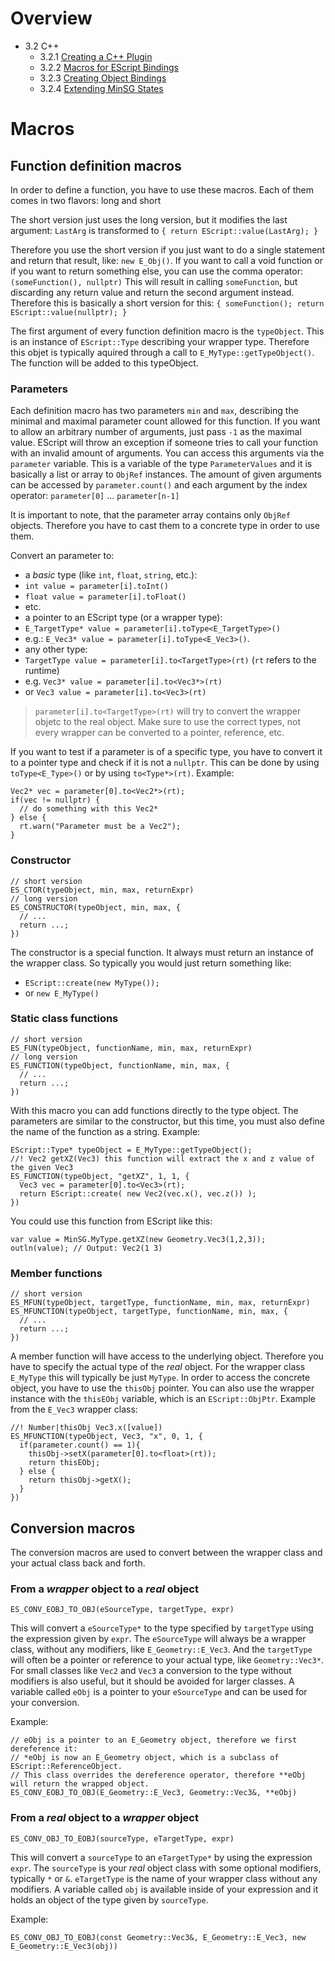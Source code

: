 <!------------------------------------------------------------------------------------------------
This work is licensed under the Creative Commons Attribution-ShareAlike 4.0 International License.
 To view a copy of this license, visit http://creativecommons.org/licenses/by-sa/4.0/.
 Author: Henrik Heine (hheine@mail.uni-paderborn.de)
 PADrend Version 1.0.0
------------------------------------------------------------------------------------------------->
<!---BEGINN_INDEXSECTION--->
<!---Automaticly generated section. Do not edit!!!--->
# Overview
* 3.2 C++
    * 3.2.1 [Creating a C++ Plugin](../../3_Development_Guide/2_C++/1_Creating_a_C++_Plugin/Creating_a_C++_Plugin.html)
    * 3.2.2 [Macros for EScript Bindings](../../3_Development_Guide/2_C++/2_Macros_for_EScript_Bindings.html)
    * 3.2.3 [Creating Object Bindings](../../3_Development_Guide/2_C++/3_Creating_Object_Bindings/Creating_Object_Bindings.html)
    * 3.2.4 [Extending MinSG States](../../3_Development_Guide/2_C++/4_Extending_MinSG_States/Extending_MinSG_States.html)
<!---END_INDEXSECTION--->

# Macros

## Function definition macros
In order to define a function, you have to use these macros. Each of them comes in two flavors: long and short

The short version just uses the long version, but it modifies the last argument:
`LastArg` is transformed to `{ return EScript::value(LastArg); }`

Therefore you use the short version if you just want to do a single statement and return that result, like: `new E_Obj()`. If you want to call a void function or if you want to return something else, you can use the comma operator: `(someFunction(), nullptr)` This will result in calling `someFunction`, but discarding any return value and return the second argument instead. Therefore this is basically a short version for this: `{ someFunction(); return EScript::value(nullptr); }`

The first argument of every function definition macro is the `typeObject`. This is an instance of `EScript::Type` describing your wrapper type. Therefore this objet is typically aquired through a call to `E_MyType::getTypeObject()`. The function will be added to this typeObject.


### Parameters
Each definition macro has two parameters `min` and `max`, describing the minimal and maximal parameter count allowed for this function. If you want to allow an arbitrary number of arguments, just pass `-1` as the maximal value. EScript will throw an exception if someone tries to call your function with an invalid amount of arguments.
You can access this arguments via the `parameter` variable. This is a variable of the type `ParameterValues` and it is basically a list or array to `ObjRef` instances.
The amount of given arguments can be accessed by `parameter.count()` and each argument by the index operator: `parameter[0]` ... `parameter[n-1]`

It is important to note, that the parameter array contains only `ObjRef` objects. Therefore you have to cast them to a concrete type in order to use them.

Convert an parameter to:
* a *basic* type (like `int`, `float`, `string`, etc.):
 * `int value = parameter[i].toInt()`
 * `float value = parameter[i].toFloat()`
 * etc.
* a pointer to an EScript type (or a wrapper type):
 * `E_TargetType* value = parameter[i].toType<E_TargetType>()`
 * e.g.: `E_Vec3* value = parameter[i].toType<E_Vec3>()`.
* any other type:
 * `TargetType value = parameter[i].to<TargetType>(rt)` (`rt` refers to the runtime)
 * e.g. `Vec3* value = parameter[i].to<Vec3*>(rt)`
 * or `Vec3 value = parameter[i].to<Vec3>(rt)`

> `parameter[i].to<TargetType>(rt)` will try to convert the wrapper objetc to the real object. Make sure to use the correct types, not every wrapper can be converted to a pointer, reference, etc.

If you want to test if a parameter is of a specific type, you have to convert it to a pointer type and check if it is not a `nullptr`. This can be done by using `toType<E_Type>()` or by using `to<Type*>(rt)`. Example:
```
Vec2* vec = parameter[0].to<Vec2*>(rt);
if(vec != nullptr) {
  // do something with this Vec2*
} else {
  rt.warn("Parameter must be a Vec2");
}
```


### Constructor
```
// short version
ES_CTOR(typeObject, min, max, returnExpr)
// long version
ES_CONSTRUCTOR(typeObject, min, max, {
  // ...
  return ...;
})
```
The constructor is a special function. It always must return an instance of the wrapper class. So typically you would just return something like:
* `EScript::create(new MyType());`
* or `new E_MyType()`


### Static class functions
```
// short version
ES_FUN(typeObject, functionName, min, max, returnExpr)
// long version
ES_FUNCTION(typeObject, functionName, min, max, {
  // ...
  return ...;
})
```
With this macro you can add functions directly to the type object. The parameters are similar to the constructor, but this time, you must also define the name of the function as a string. Example:
```
EScript::Type* typeObject = E_MyType::getTypeObject();
//! Vec2 getXZ(Vec3) this function will extract the x and z value of the given Vec3
ES_FUNCTION(typeObject, "getXZ", 1, 1, {
  Vec3 vec = parameter[0].to<Vec3>(rt);
  return EScript::create( new Vec2(vec.x(), vec.z()) );
})
```
You could use this function from EScript like this:
```
var value = MinSG.MyType.getXZ(new Geometry.Vec3(1,2,3));
outln(value); // Output: Vec2(1 3)
```

### Member functions
```
// short version
ES_MFUN(typeObject, targetType, functionName, min, max, returnExpr)
ES_MFUNCTION(typeObject, targetType, functionName, min, max, {
  // ...
  return ...;
})
```
A member function will have access to the underlying object. Therefore you have to specify the actual type of the *real* object. For the wrapper class `E_MyType` this will typically be just `MyType`.
In order to access the concrete object, you have to use the `thisObj` pointer. You can also use the wrapper instance with the `thisEObj` variable, which is an `EScript::ObjPtr`.
Example from the `E_Vec3` wrapper class:
```
//! Number|thisObj Vec3.x([value])
ES_MFUNCTION(typeObject, Vec3, "x", 0, 1, {
  if(parameter.count() == 1){
    thisObj->setX(parameter[0].to<float>(rt));
    return thisEObj;
  } else {
    return thisObj->getX();
  }
})
```

## Conversion macros
The conversion macros are used to convert between the wrapper class and your actual class back and forth.
### From a *wrapper* object to a *real* object
```
ES_CONV_EOBJ_TO_OBJ(eSourceType, targetType, expr)
```
This will convert a `eSourceType*` to the type specified by `targetType` using the expression given by `expr`. The `eSourceType` will always be a wrapper class, without any modifiers, like `E_Geometry::E_Vec3`. And the `targetType` will often be a pointer or reference to your actual type, like `Geometry::Vec3*`. For small classes like `Vec2` and `Vec3` a conversion to the type without modifiers is also useful, but it should be avoided for larger classes. A variable called `eObj` is a pointer to your `eSourceType` and can be used for your conversion.

Example:
```
// eObj is a pointer to an E_Geometry object, therefore we first dereference it:
// *eObj is now an E_Geometry object, which is a subclass of EScript::ReferenceObject.
// This class overrides the dereference operator, therefore **eObj will return the wrapped object.
ES_CONV_EOBJ_TO_OBJ(E_Geometry::E_Vec3, Geometry::Vec3&, **eObj)
```

### From a *real* object to a *wrapper* object
```
ES_CONV_OBJ_TO_EOBJ(sourceType, eTargetType, expr)
```
This will convert a `sourceType` to an `eTargetType*` by using the expression `expr`. The `sourceType` is your *real* object class with some optional modifiers, typically `*` or `&`. `eTargetType` is the name of your wrapper class without any modifiers. A variable called `obj` is available inside of your expression and it holds an object of the type given by `sourceType`.

Example:
```
ES_CONV_OBJ_TO_EOBJ(const Geometry::Vec3&, E_Geometry::E_Vec3, new E_Geometry::E_Vec3(obj))
```


